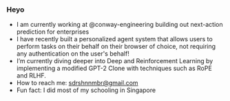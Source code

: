 ### Heyo

<!--
**sdrshn-nmbr/sdrshn-nmbr** is a ✨ _special_ ✨ repository because its `README.md` (this file) appears on your GitHub profile.
-->

- I am currently working at @conway-engineering building out next-action prediction for enterprises
- I have recently built a personalized agent system that allows users to perform tasks on their behalf on their browser of choice, not requiring any authentication on the user's behalf!
- I’m currently diving deeper into Deep and Reinforcement Learning by implementing a modified GPT-2 Clone with techniques such as RoPE and RLHF.
- How to reach me: sdrshnnmbr@gmail.com
- Fun fact: I did most of my schooling in Singapore
